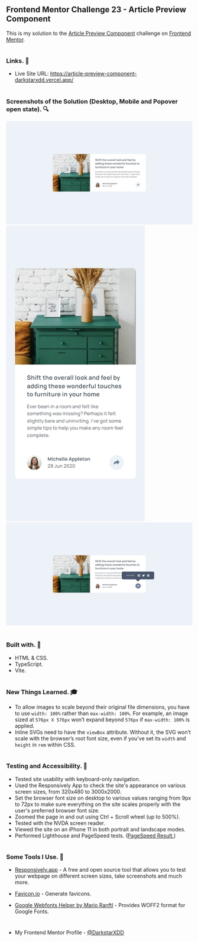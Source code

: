 ## Frontend Mentor Challenge 23 - Article Preview Component

This is my solution to the [Article Preview Component](https://www.frontendmentor.io/challenges/article-preview-component-dYBN_pYFT) challenge on [Frontend Mentor](https://www.frontendmentor.io/).

#

### Links. 🔗

- Live Site URL: https://article-preview-component-darkstarxdd.vercel.app/

#

### Screenshots of the Solution (Desktop, Mobile and Popover open state). 🔍

![](./solution_screenshots/screenshot_desktop.jpeg)
![](./solution_screenshots/screenshot_mobile.jpeg)
![](./solution_screenshots/screenshot_desktop_active.jpeg)

#

### Built with. 🔨

- HTML & CSS.
- TypeScript.
- Vite.

#

### New Things Learned. 🎓

- To allow images to scale beyond their original file dimensions, you have to use `width: 100%` rather than `max-width: 100%`. For example, an image sized at `576px X 576px` won’t expand beyond `576px` if `max-width: 100%` is applied.
- Inline SVGs need to have the `viewBox` attribute. Without it, the SVG won’t scale with the browser’s root font size, even if you’ve set its `width` and `height` in `rem` within CSS.

#

### Testing and Accessibility. 🧪

- Tested site usability with keyboard-only navigation.
- Used the Responsively App to check the site's appearance on various screen sizes, from 320x480 to 3000x2000.
- Set the browser font size on desktop to various values ranging from 9px to 72px to make sure everything on the site scales properly with the user's preferred browser font size.
- Zoomed the page in and out using Ctrl + Scroll wheel (up to 500%).
- Tested with the NVDA screen reader.
- Viewed the site on an iPhone 11 in both portrait and landscape modes.
- Performed Lighthouse and PageSpeed tests. ([PageSpeed Result.](https://pagespeed.web.dev/analysis/https-article-preview-component-darkstarxdd-vercel-app/9y06oyno2b?form_factor=mobile))

#

### Some Tools I Use. 🔧

- [Responsively.app](https://responsively.app/) - A free and open source tool that allows you to test your webpage on different screen sizes, take screenshots and much more.

- [Favicon.io](https://favicon.io/) - Generate favicons.

- [Google Webfonts Helper by Mario Ranftl](https://gwfh.mranftl.com/fonts) - Provides WOFF2 format for Google Fonts.

#

- My Frontend Mentor Profile - [@DarkstarXDD](https://www.frontendmentor.io/profile/DarkstarXDD)
